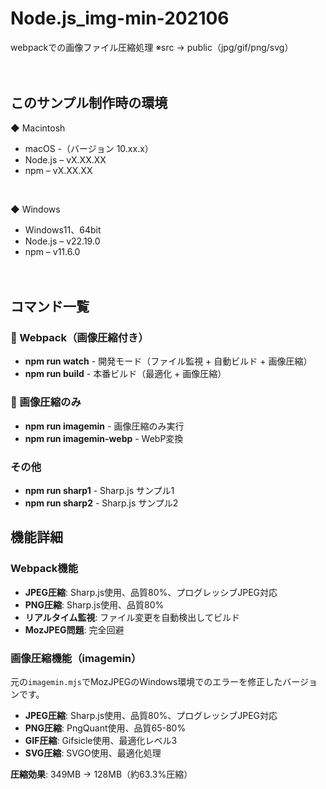 # Node.js_img-min-202106
webpackでの画像ファイル圧縮処理 ※src → public（jpg/gif/png/svg）
<br><br><br>


## このサンプル制作時の環境
◆ Macintosh
* macOS -（バージョン 10.xx.x）
* Node.js – vX.XX.XX
* npm – vX.XX.XX
<br>

◆ Windows
* Windows11、64bit
* Node.js – v22.19.0
* npm – v11.6.0
<br><br><br>


## コマンド一覧

### 🔧 Webpack（画像圧縮付き）
* **npm run watch** - 開発モード（ファイル監視 + 自動ビルド + 画像圧縮）
* **npm run build** - 本番ビルド（最適化 + 画像圧縮）

### 📸 画像圧縮のみ
* **npm run imagemin** - 画像圧縮のみ実行
* **npm run imagemin-webp** - WebP変換

### その他
* **npm run sharp1** - Sharp.js サンプル1
* **npm run sharp2** - Sharp.js サンプル2

## 機能詳細

### Webpack機能
* **JPEG圧縮**: Sharp.js使用、品質80%、プログレッシブJPEG対応
* **PNG圧縮**: Sharp.js使用、品質80%
* **リアルタイム監視**: ファイル変更を自動検出してビルド
* **MozJPEG問題**: 完全回避

### 画像圧縮機能（imagemin）
元の`imagemin.mjs`でMozJPEGのWindows環境でのエラーを修正したバージョンです。
* **JPEG圧縮**: Sharp.js使用、品質80%、プログレッシブJPEG対応
* **PNG圧縮**: PngQuant使用、品質65-80%
* **GIF圧縮**: Gifsicle使用、最適化レベル3
* **SVG圧縮**: SVGO使用、最適化処理

**圧縮効果**: 349MB → 128MB（約63.3%圧縮）
<br><br><br>








